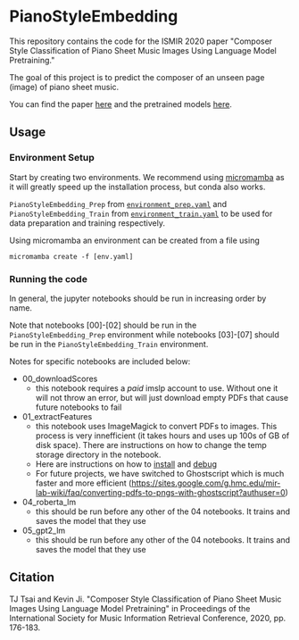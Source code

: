 # PianoStyleEmbedding

This repository contains the code for the ISMIR 2020 paper "Composer Style Classification of Piano Sheet Music Images Using Language Model Pretraining."

The goal of this project is to predict the composer of an unseen page (image) of piano sheet music.

You can find the paper [here](https://drive.google.com/file/d/19jHQnAE8dCCFqy0un7W4HG2yvb4_gwgx/view?usp=sharing) and the pretrained models [here](https://drive.google.com/drive/folders/1Y-u3p8z5blISM06U7TXZaLLu52opoND_).

## Usage

### Environment Setup
Start by creating two environments. We recommend using [micromamba](https://mamba.readthedocs.io/en/latest/user_guide/micromamba.html) as it will greatly speed up the installation process, but conda also works.

`PianoStyleEmbedding_Prep` from [`environment_prep.yaml`](environment_prep.yaml) and `PianoStyleEmbedding_Train` from [`environment_train.yaml`](environment_train.yaml) to be used for data preparation and training respectively.

Using micromamba an environment can be created from a file using
```
micromamba create -f [env.yaml]
```

### Running the code
In general, the jupyter notebooks should be run in increasing order by name.

Note that notebooks [00]-[02] should be run in the `PianoStyleEmbedding_Prep` environment while notebooks [03]-[07] should be run in the `PianoStyleEmbedding_Train` environment.

Notes for specific notebooks are included below:
- 00_downloadScores
    - this notebook requires a *paid* imslp account to use. Without one it will not throw an error, but will just download empty PDFs that cause future notebooks to fail
- 01_extractFeatures
    - this notebook uses ImageMagick to convert PDFs to images. This process is very innefficient (it takes hours and uses up 100s of GB of disk space). There are instructions on how to change the temp storage directory in the notebook.
    - Here are instructions on how to [install](https://sites.google.com/g.hmc.edu/mir-lab-wiki/faq/install-imagemagick-locally?authuser=0) and [debug](https://sites.google.com/g.hmc.edu/mir-lab-wiki/faq/converting-pdfs-to-pngs-with-imagemagick?authuser=0) 
    - For future projects, we have switched to Ghostscript which is much faster and more efficient (https://sites.google.com/g.hmc.edu/mir-lab-wiki/faq/converting-pdfs-to-pngs-with-ghostscript?authuser=0)
- 04_roberta_lm
    - this should be run before any other of the 04 notebooks. It trains and saves the model that they use
- 05_gpt2_lm
    - this should be run before any other of the 04 notebooks. It trains and saves the model that they use

## Citation

TJ Tsai and Kevin Ji. "Composer Style Classification of Piano Sheet Music Images Using Language Model Pretraining" in Proceedings of the International Society for Music Information Retrieval Conference, 2020, pp. 176-183.
